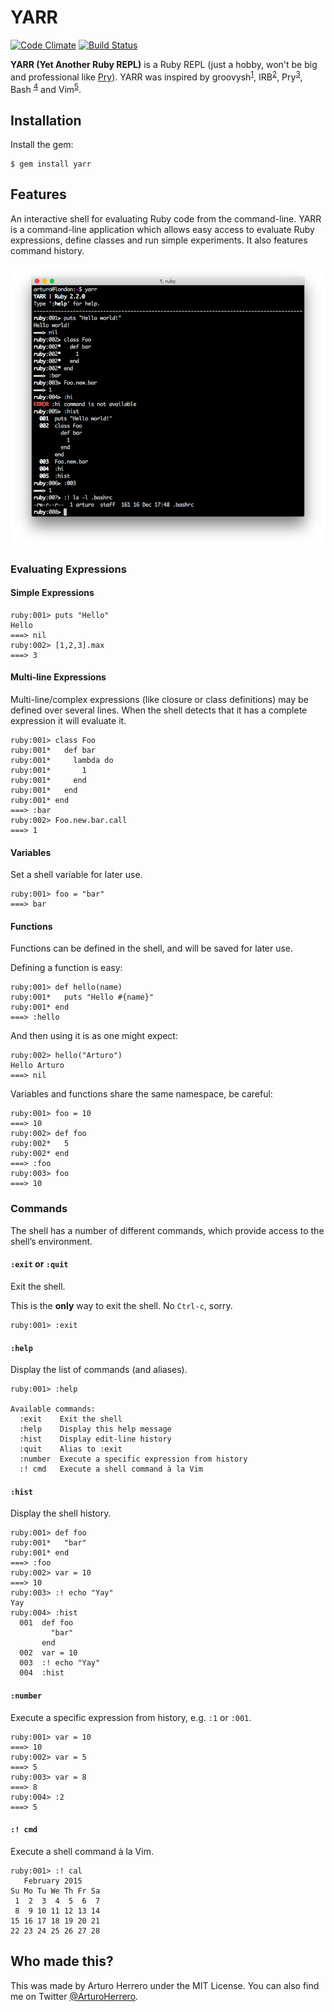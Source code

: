 # YARR

[![Code Climate](https://codeclimate.com/github/arturoherrero/yarr/badges/gpa.svg)](https://codeclimate.com/github/arturoherrero/yarr)
[![Build Status](https://travis-ci.org/arturoherrero/yarr.svg)](https://travis-ci.org/arturoherrero/yarr)

**YARR (Yet Another Ruby REPL)** is a Ruby REPL (just a hobby, won't be big and
professional like [Pry][1]). YARR was inspired by groovysh<sup>[1][2]</sup>,
IRB<sup>[2][3]</sup>, Pry<sup>[3][4]</sup>, Bash
<sup>[4][5]</sup> and Vim<sup>[5][6]</sup>.

## Installation

Install the gem:

```
$ gem install yarr
```

## Features

An interactive shell for evaluating Ruby code from the command-line. YARR is a
command-line application which allows easy access to evaluate Ruby expressions,
define classes and run simple experiments. It also features command history.

![yarr](yarr.png)

### Evaluating Expressions

#### Simple Expressions

```
ruby:001> puts "Hello"
Hello
===> nil
ruby:002> [1,2,3].max
===> 3
```

#### Multi-line Expressions

Multi-line/complex expressions (like closure or class definitions) may be
defined over several lines. When the shell detects that it has a complete
expression it will evaluate it.

```
ruby:001> class Foo
ruby:001*   def bar
ruby:001*     lambda do
ruby:001*       1
ruby:001*     end
ruby:001*   end
ruby:001* end
===> :bar
ruby:002> Foo.new.bar.call
===> 1
```

#### Variables

Set a shell variable for later use.

```
ruby:001> foo = "bar"
===> bar
```

#### Functions

Functions can be defined in the shell, and will be saved for later use.

Defining a function is easy:

```
ruby:001> def hello(name)
ruby:001*   puts "Hello #{name}"
ruby:001* end
===> :hello
```

And then using it is as one might expect:

```
ruby:002> hello("Arturo")
Hello Arturo
===> nil
```

Variables and functions share the same namespace, be careful:

```
ruby:001> foo = 10
===> 10
ruby:002> def foo
ruby:002*   5
ruby:002* end
===> :foo
ruby:003> foo
===> 10
```

### Commands

The shell has a number of different commands, which provide access to the shell’s
environment.

#### `:exit` or `:quit`

Exit the shell.

This is the **only** way to exit the shell. No `Ctrl-c`, sorry.

```
ruby:001> :exit
```

#### `:help`

Display the list of commands (and aliases).

```
ruby:001> :help

Available commands:
  :exit    Exit the shell
  :help    Display this help message
  :hist    Display edit-line history
  :quit    Alias to :exit
  :number  Execute a specific expression from history
  :! cmd   Execute a shell command à la Vim

```

#### `:hist`

Display the shell history.

```
ruby:001> def foo
ruby:001*   "bar"
ruby:001* end
===> :foo
ruby:002> var = 10
===> 10
ruby:003> :! echo "Yay"
Yay
ruby:004> :hist
  001  def foo
         "bar"
       end
  002  var = 10
  003  :! echo "Yay"
  004  :hist
```

#### `:number`

Execute a specific expression from history, e.g. `:1` or `:001`.

```
ruby:001> var = 10
===> 10
ruby:002> var = 5
===> 5
ruby:003> var = 8
===> 8
ruby:004> :2
===> 5
```

#### `:! cmd`

Execute a shell command à la Vim.

```
ruby:001> :! cal
   February 2015
Su Mo Tu We Th Fr Sa
 1  2  3  4  5  6  7
 8  9 10 11 12 13 14
15 16 17 18 19 20 21
22 23 24 25 26 27 28
```

## Who made this?

This was made by Arturo Herrero under the MIT License. You can also find me on
Twitter [@ArturoHerrero][7].


[1]: http://pryrepl.org/
[2]: http://groovy-lang.org/groovysh.html
[3]: http://ruby-doc.org/stdlib/libdoc/irb/rdoc/IRB.html
[4]: http://pryrepl.org/
[5]: http://www.gnu.org/software/bash/
[6]: http://www.vim.org/
[7]: https://twitter.com/ArturoHerrero
